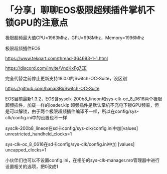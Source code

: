 # 「分享」聊聊EOS极限超频插件掌机不锁GPU的注意点

极限超频最大值CPU=1963Mhz，GPU=998Mhz，Memory=1996Mhz

极限超频插件EOS 

https://www.tekqart.com/thread-364693-1-1.html 

https://discord.com/invite/VndKxFg7EE 

完全代替之前停止更新支持18.0.0的Switch-OC-Suite，没区别 

https://github.com/hanai3Bi/Switch-OC-Suite

EOS目前最新1.3.2，EOS含sysclk-200b8_lineon和sys-clk-oc_8_0616两个极限超频插件，加载一样的loader.kip 超频插件是默认掌机不充电下锁GPU频率，但是可以解锁，由于两个极限超频插件编译不一样，所以在config/sys-clk/config.ini中的设置也不一样

sysclk-200b8_lineon在sd卡config/sys-clk/config.ini中加[values] unrestricted_handheld_clocks=1

sys-clk-oc_8_0616在sd卡config/sys-clk/config.ini中加 [values] uncapped_clocks=1

小伙伴们也可以不设置config.ini，在相册的sys-clk-manager.nro管理器中进行设置相关的选项，把0改成1
